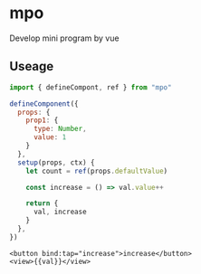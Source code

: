 # mpo

Develop mini program by vue

## Useage
```js
import { defineCompont, ref } from "mpo"

defineComponent({
  props: {
    prop1: {
      type: Number,
      value: 1
    }
  },
  setup(props, ctx) {
    let count = ref(props.defaultValue)

    const increase = () => val.value++

    return {
      val, increase
    }
  },
})

```

```wxml
<button bind:tap="increase">increase</button>
<view>{{val}}</view>
```